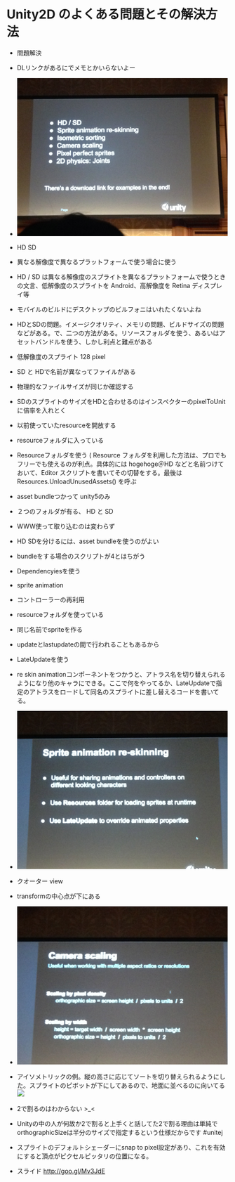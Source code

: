 # Unity2D のよくある問題とその解決方法
* 問題解決
* DLリンクがあるにでメモとかいらないよー
* ![](images/IMG_0281.jpg)
* HD SD
* 異なる解像度で異なるプラットフォームで使う場合に使う
* HD / SD は異なる解像度のスプライトを異なるプラットフォームで使うときの文言、低解像度のスプライトを Android、高解像度を Retina ディスプレイ等
* モバイルのビルドにデスクトップのビルフォニはいれたくないよね
* HDとSDの問題。イメージクオリティ、メモリの問題、ビルドサイズの問題などがある。で、二つの方法がある。リソースフォルダを使う、あるいはアセットバンドルを使う、しかし利点と難点がある
* 低解像度のスプライト 128 pixel
* SD と HDで名前が異なってファイルがある
* 物理的なファイルサイズが同じか確認する
* SDのスプライトのサイズをHDと合わせるのはインスペクターのpixelToUnitに倍率を入れとく
* 以前使っていたresourceを開放する
* resourceフォルダに入っている
* Resourceフォルダを使う
( Resource フォルダを利用した方法は、プロでもフリーでも使えるのが利点。具体的には hogehoge＠HD などと名前つけておいて、Editor スクリプトを書いてその切替をする。最後は Resources.UnloadUnusedAssets() を呼ぶ

* asset bundleつかって unity5のみ
* ２つのフォルダが有る、 HD と SD
* WWW使って取り込むのは変わらず
* HD SDを分けるには、asset bundleを使うのがよい
* bundleをする場合のスクリプトが4とはちがう
* Dependencyiesを使う
* sprite animation
* コントローラーの再利用
* resourceフォルダを使っている
* 同じ名前でspriteを作る
* updateとlastupdateの間で行われることもあるから
* LateUpdateを使う
* re skin animationコンポーネントをつかうと、アトラス名を切り替えられるようになり他のキャラにできる。ここで何をやってるか、LateUpdateで指定のアトラスをロードして同名のスプライトに差し替えるコードを書いてる。
* ![](images/IMG_0292.jpg)

* クオーター view
* transformの中心点が下にある
* ![](images/IMG_0295.jpg)
* アイソメトリックの例。縦の高さに応じてソートを切り替えられるようにした。スプライトのピボットが下にしてあるので、地面に並べるのに向いてる
![](https://pbs.twimg.com/media/BkrQl9kCMAAtEa8.jpg)


* 2で割るのはわからない >_<
* Unityの中の人が何故か2で割ると上手くと話してた2で割る理由は単純で orthographicSizeは半分のサイズで指定するという仕様だからです #unitej
* スプライトのデフォルトシェーダーにsnap to pixel設定があり、これを有効にすると頂点がピクセルピッタリの位置になる。
* スライド http://goo.gl/Mv3JdE
